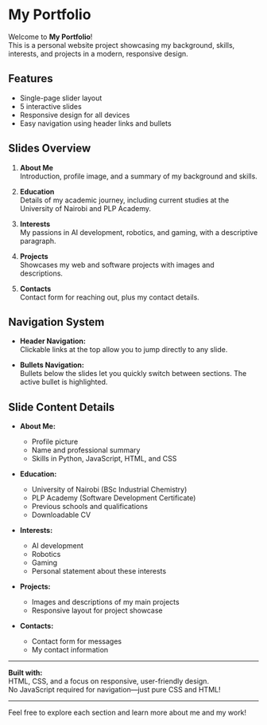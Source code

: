 # My Portfolio

Welcome to **My Portfolio**!  
This is a personal website project showcasing my background, skills, interests, and projects in a modern, responsive design.

## Features

- Single-page slider layout
- 5 interactive slides
- Responsive design for all devices
- Easy navigation using header links and bullets

## Slides Overview

1. **About Me**  
   Introduction, profile image, and a summary of my background and skills.

2. **Education**  
   Details of my academic journey, including current studies at the University of Nairobi and PLP Academy.

3. **Interests**  
   My passions in AI development, robotics, and gaming, with a descriptive paragraph.

4. **Projects**  
   Showcases my web and software projects with images and descriptions.

5. **Contacts**  
   Contact form for reaching out, plus my contact details.

## Navigation System

- **Header Navigation:**  
  Clickable links at the top allow you to jump directly to any slide.

- **Bullets Navigation:**  
  Bullets below the slides let you quickly switch between sections. The active bullet is highlighted.

## Slide Content Details

- **About Me:**  
  - Profile picture  
  - Name and professional summary  
  - Skills in Python, JavaScript, HTML, and CSS

- **Education:**  
  - University of Nairobi (BSc Industrial Chemistry)  
  - PLP Academy (Software Development Certificate)  
  - Previous schools and qualifications  
  - Downloadable CV

- **Interests:**  
  - AI development  
  - Robotics  
  - Gaming  
  - Personal statement about these interests

- **Projects:**  
  - Images and descriptions of my main projects  
  - Responsive layout for project showcase

- **Contacts:**  
  - Contact form for messages  
  - My contact information

---

**Built with:**  
HTML, CSS, and a focus on responsive, user-friendly design.  
No JavaScript required for navigation—just pure CSS and HTML!

---

Feel free to explore each section and learn more about me and my work!
